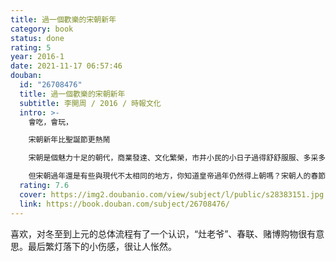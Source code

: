 ```yaml
---
title: 過一個歡樂的宋朝新年
category: book
status: done
rating: 5
year: 2016-1
date: 2021-11-17 06:57:46
douban:
  id: "26708476"
  title: 過一個歡樂的宋朝新年
  subtitle: 李開周 / 2016 / 時報文化
  intro: >-
    會吃，會玩，

    宋朝新年比聖誕節更熱鬧

    宋朝是個魅力十足的朝代，商業發達、文化繁榮，市井小民的小日子過得舒舒服服、多采多姿。距離我們七、八百年，但現今的新年習俗幾乎都能從宋朝找到源頭，像是祭灶、擺春飯、壓歲錢、除夕守歲、元旦燒香、貼春聯、放鞭炮、初二回娘家、十五元宵等，都能和宋朝遙相呼應。

    但宋朝過年還是有些與現代不太相同的地方，你知道皇帝過年仍然得上朝嗎？宋朝人的春節假期比現代人短？宋朝的冬至和臺灣的尾牙有何異同？送灶神的習俗有何特殊之處？宋朝人採買哪些年貨？春聯怎麼貼？壓歲錢怎麼發？怎樣祭祖、拜年？年夜飯餐桌上有哪些菜色？且聽作者娓娓道來，看看會吃、會玩的宋朝人怎樣把新年過得豐富又熱鬧，書末並附宋朝新年小辭典和新年習俗。閱讀本書，有如身歷其境般趣味盎然，彷彿與宋朝人一起度過既熱鬧又舒心的新年。
  rating: 7.6
  cover: https://img2.doubanio.com/view/subject/l/public/s28383151.jpg
  link: https://book.douban.com/subject/26708476/
---
```


喜欢，对冬至到上元的总体流程有了一个认识，“灶老爷”、春联、赌博购物很有意思。最后繁灯落下的小伤感，很让人怅然。
